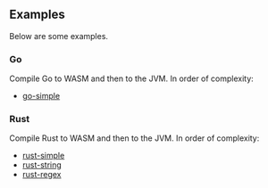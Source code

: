 ## Examples

Below are some examples.

### Go

Compile Go to WASM and then to the JVM. In order of complexity:

* [go-simple](go-simple)

### Rust

Compile Rust to WASM and then to the JVM. In order of complexity:

* [rust-simple](rust-simple)
* [rust-string](rust-string)
* [rust-regex](rust-regex)
